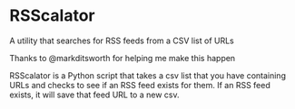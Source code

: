 # RSScalator
A utility that searches for RSS feeds from a CSV list of URLs

Thanks to @markditsworth for helping me make this happen

RSScalator is a Python script that takes a csv list that you have containing URLs and checks to see if an RSS feed exists for them. If an RSS feed exists, it will save that feed URL to a new csv.

